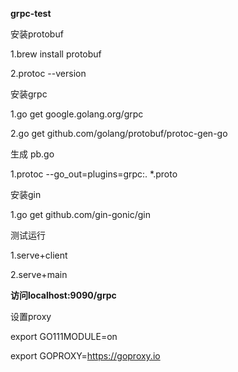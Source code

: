 ****grpc-test****

安装protobuf

1.brew install protobuf

2.protoc --version

安装grpc

1.go get google.golang.org/grpc

2.go get github.com/golang/protobuf/protoc-gen-go

生成 pb.go

1.protoc --go_out=plugins=grpc:. *.proto

安装gin

1.go get github.com/gin-gonic/gin

测试运行

1.serve+client

2.serve+main

****访问localhost:9090/grpc****

设置proxy

export GO111MODULE=on

export GOPROXY=https://goproxy.io
